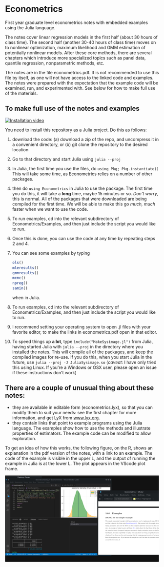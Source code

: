# Econometrics
First year graduate level econometrics notes with embedded examples using the Julia language.

The notes cover linear regression models in the first half (about 30 hours of class time). The second half (another 30-40 hours of class time) moves on to nonlinear optimization, maximum likelihood and GMM estimation of potentially nonlinear models. After these core methods, there are several chapters which introduce more specialized topics such as panel data, quantile regression, nonparametric methods, etc.

The notes are in the file econometrics.pdf. It is not recommended to use this file by itself, as one will not have access to the linked code and examples. The notes were prepared with the expectation that the example code will be examined, run, and experimented with. See below for how to make full use of the materials.

## To make full use of the notes and examples

[![Installation video](https://img.youtube.com/vi/N_aWT7OiX4k/0.jpg)](https://www.youtube.com/watch?v=N_aWT7OiX4k)

You need to install this repository as a Julia project. Do this as follows: 

1. download the code:
    (a) download a zip of the repo, and uncompress it in a convenient directory, or
    (b) git clone the repository to the desired location

2. Go to that directory and start Julia using ``julia --proj``

3. In Julia, the first time you use the files, do ``using Pkg; Pkg.instantiate()`` This will take some time, as Econometrics relies on a number of other packages.

4. then do ``using Econometrics`` in Julia to use the package. The first time you do this, it will take a **long** time, maybe 15 minutes or so. *Don't worry*, this is normal. All of the packages that were downloaded are being compiled for the first time. We will be able to make this go *much, much* faster when we want to use the code.

5. To run examples, cd into the relevant subdirectory of Econometrics/Examples, and then just include the script you would like to run.

6. Once this is done, you can use the code at any time by repeating steps 2 and 4.

7. You can see some examples by typing 
   ```julia
   ols()
   mleresults()
   gmmresults()
   mcmc()
   npreg()
   samin()
   ```
   when in Julia.

8. To run examples, cd into the relevant subdirectory of Econometrics/Examples, and then just include the script you would like to run.

9. I recommend setting your operating system to open .jl files with your favorite editor,
   to make the links in econometrics.pdf open in that editor.
10. To speed things up **a lot**, type ``ìnclude("MakeSysimage.jl")`` from Julia, having started Julia with ``julia --proj`` in the directory where you installed the notes. This will compile all of the packages, and keep the compiled images for re-use. If you do this, when you start Julia in the future, use ``julia --proj -J JuliaSysimage.so`` (*caveat*: I have only tried this using Linux. If you're a Windows or OSX user, please open an issue if these instructions don't work) 

## There are a couple of unusual thing about these notes:
- they are available in editable form (econometrics.lyx), so that you can modify them to suit your needs: see the first chapter for more information, and get LyX from  www.lyx.org. 
- they contain links that point to example programs using the Julia language. The examples show how to use the methods and illustrate properties of estimators. The example code can be modified to allow exploration.

To get an idea of how this works, the following figure, on the R, shows an explanation in the pdf version of the notes, with a link to an example. The code of the example is visible in the upper L, and the output of running the example in Julia is at the lower L. The plot appears in the VScode plot frame.

![example](https://github.com/mcreel/Econometrics/blob/main/example.png)
